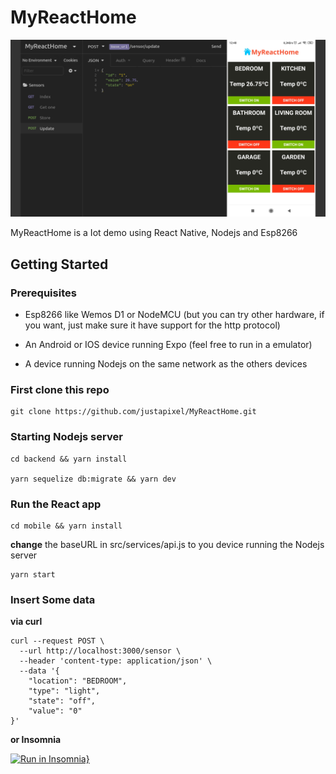 # MyReactHome

![MyReactHome](/docs/images/myreacthome.png)

MyReactHome is a Iot demo using React Native, Nodejs and Esp8266

## Getting Started
### Prerequisites
- Esp8266 like Wemos D1 or NodeMCU (but you can try other hardware, if you want, just make sure it have support for the http protocol)

- An Android or IOS device running Expo (feel free to run in a emulator) 

- A device running Nodejs on the same network as the others devices

### First clone this repo

```shell
git clone https://github.com/justapixel/MyReactHome.git
```
### Starting Nodejs server

```shell
cd backend && yarn install

yarn sequelize db:migrate && yarn dev
```

### Run the React app

```shell
cd mobile && yarn install
```
**change** the baseURL in src/services/api.js to you device running the Nodejs server

```shell
yarn start
```

### Insert Some data

**via curl**
```shell
curl --request POST \
  --url http://localhost:3000/sensor \
  --header 'content-type: application/json' \
  --data '{
	"location": "BEDROOM",
	"type": "light",
	"state": "off",
	"value": "0"
}'
```

**or Insomnia**

[![Run in Insomnia}](https://insomnia.rest/images/run.svg)](https://insomnia.rest/run/?label=MyReactHome&uri=https%3A%2F%2Fraw.githubusercontent.com%2Fjustapixel%2FMyReactHome%2Fmaster%2FInsomnia.json)